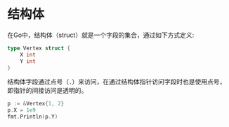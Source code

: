 # 结构体

在Go中，结构体（struct）就是一个字段的集合，通过如下方式定义:

```go
type Vertex struct {
	X int
	Y int
}
```
结构体字段通过点号（`.`）来访问，在通过结构体指针访问字段时也是使用点号，即指针的间接访问是透明的。

```go
p := &Vertex{1, 2}
p.X = 1e9
fmt.Println(p.Y)
```